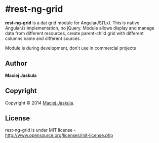 #rest-ng-grid
=================

**rest-ng-grid** is a dat grid module for AngularJS(1.x). This is native AngularJs implementation, no jQuery. Module allows
display and manage data from different resources, create parent-child grid with different columns name and different sources.

Module is during development, don't use in commercial projects

## Author
**Maciej Jaskula**

## Copyright
Copyright © 2014 [Maciej Jaskula](https://twitter.com/matjaskula).

## License 
rest-ng-grid is under MIT license - http://www.opensource.org/licenses/mit-license.php

